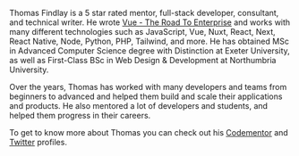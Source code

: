 Thomas Findlay is a 5 star rated mentor, full-stack developer, consultant, and technical writer. He wrote [Vue - The Road To Enterprise](https://theroadtoenterprise.com/) and works with many different technologies such as JavaScript, Vue, Nuxt, React, Next, React Native, Node, Python, PHP, Tailwind, and more. He has obtained MSc in Advanced Computer Science degree with Distinction at Exeter University, as well as First-Class BSc in Web Design & Development at Northumbria University.

Over the years, Thomas has worked with many developers and teams from beginners to advanced and helped them build and scale their applications and products. He also mentored a lot of developers and students, and helped them progress in their careers.

To get to know more about Thomas you can check out his [Codementor](https://www.codementor.io/@thomas478) and [Twitter](https://twitter.com/thomasfindlay94) profiles.

<!--
**ThomasFindlay/thomasfindlay** is a ✨ _special_ ✨ repository because its `README.md` (this file) appears on your GitHub profile.

Here are some ideas to get you started:

- 🔭 I’m currently working on ...
- 🌱 I’m currently learning ...
- 👯 I’m looking to collaborate on ...
- 🤔 I’m looking for help with ...
- 💬 Ask me about ...
- 📫 How to reach me: ...
- 😄 Pronouns: ...
- ⚡ Fun fact: ...
-->
